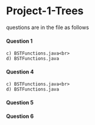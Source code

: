 # Project-1-Trees

questions are in the file as follows

#### Question 1
  	c) BSTFunctions.java<br>
  	d) BSTFunctions.java
    
#### Question 4
  	c) BSTFunctions.java<br>
  	d) BSTFunctions.java
    
#### Question 5

#### Question 6
